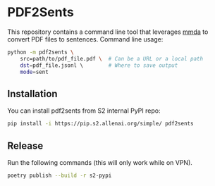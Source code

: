 # PDF2Sents

This repository contains a command line tool that leverages [mmda](https://github.com/allenai/mmda) to convert PDF files to sentences. Command line usage:

```bash
python -m pdf2sents \
    src=path/to/pdf_file.pdf \  # Can be a URL or a local path
    dst=pdf_file.jsonl \        # Where to save output
    mode=sent
```

## Installation

You can install pdf2sents from S2 internal PyPI repo:

```bash
pip install -i https://pip.s2.allenai.org/simple/ pdf2sents
```


## Release

Run the following commands (this will only work while on VPN).

```bash
poetry publish --build -r s2-pypi
```
